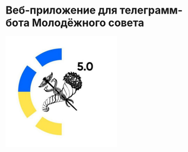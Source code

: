 # Веб-приложение для телеграмм-бота Молодёжного совета

<img src="img/mr.jpg" alt="Скриншот ClockWidget" width="300">
